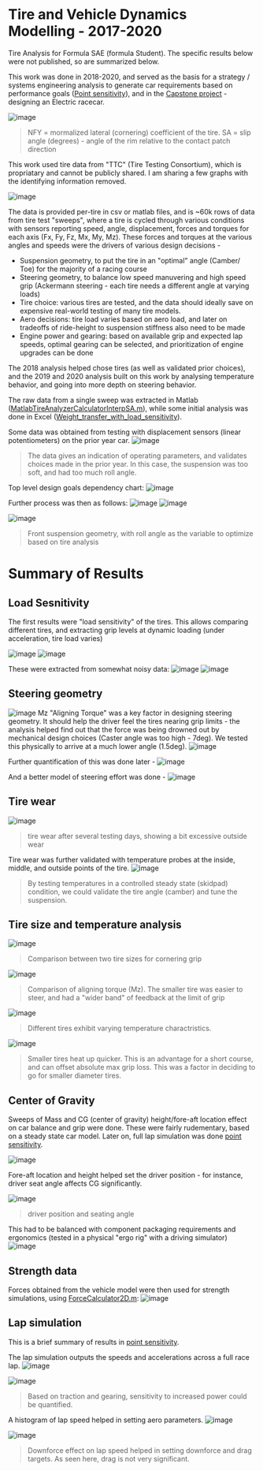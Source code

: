 # Tire and Vehicle Dynamics Modelling - 2017-2020
Tire Analysis for Formula SAE (formula Student). The specific results below were not published, so are summarized below. 

This work was done in 2018-2020, and served as the basis for a strategy / systems engineering analysis to generate car requirements based on performance goals ([Point sensitivity](https://www.researchgate.net/publication/392030237_POINT_SENSITIVITY_FSAE_Design_Parameter_Analysis)), and in the [Capstone project](https://www.researchgate.net/publication/392028874_Development_of_an_Electric_Powertrain_System_for_a_Formula_SAE_Race_Car) - designing an Electric racecar. 

![image](Figures/SA%20Sweep.png)
>NFY = mormalized lateral (cornering) coefficient of the tire. SA = slip angle (degrees) - angle of the rim relative to the contact patch direction

This work used tire data from "TTC" (Tire Testing Consortium), which is propriatary and cannot be publicly shared. I am sharing a few graphs with the identifying information removed. 

![image](Figures/IMG_5756.JPG)

The data is provided per-tire in csv or matlab files, and is ~60k rows of data from tire test "sweeps", where a tire is cycled through various conditions with sensors reporting speed, angle, displacement, forces and torques for each axis (Fx, Fy, Fz, Mx, My, Mz). These forces and torques at the various angles and speeds were the drivers of various design decisions - 

- Suspension geometry, to put the tire in an "optimal" angle (Camber/ Toe) for the majority of a racing course 
- Steering geometry, to balance low speed manuvering and high speed grip (Ackermann steering - each tire needs a different angle at varying loads)
- Tire choice: various tires are tested, and the data should ideally save on expensive real-world testing of many tire models. 
- Aero decisions: tire load varies based on aero load, and later on tradeoffs of ride-height to suspension stiffness also need to be made
- Engine power and gearing: based on available grip and expected lap speeds, optimal gearing can be selected, and prioritization of engine upgrades can be done

The 2018 analysis helped chose tires (as well as validated prior choices), and the 2019 and 2020 analysis built on this work by analysing temperature behavior, and going into more depth on steering behavior.

The raw data from a single sweep was extracted in Matlab ([MatlabTireAnalyzerCalculatorInterpSA.m](MatlabTireAnalyzerCalculatorInterpSA.m)), while some initial analysis was done in Excel ([Weight_transfer_with_load_sensitivity](Weight_transfer_with_load_sensitivity)). 

Some data was obtained from testing with displacement sensors (linear potentiometers) on the prior year car. 
![image](Figures/Potentiometer%20Data.png)
>The data gives an indication of operating parameters, and validates choices made in the prior year. In this case, the suspension was too soft, and had too much roll angle. 


Top level design goals dependency chart: 
![image](Figures/Vehicle%20Dynamics%20-%20Topview%20Goals.jpg)

Further process was then as follows: 
![image](Figures/Vehicle%20Dynamics%20-%20Stage%201.jpg)
![image](Figures/Vehicle%20Dynamics%20-%20Stage%202.jpg)

![image](Figures/Roll_geo.png)
>Front suspension geometry, with roll angle as the variable to optimize based on tire analysis 


# Summary of Results 
## Load Sesnitivity
The first results were "load sensitivity" of the tires. This allows comparing different tires, and extracting grip levels at dynamic loading (under acceleration, tire load varies)

![image](Figures/Lat%20Loadsen.png)
![image](Figures/Long%20Loadsen.png)

These were extracted from somewhat noisy data: 
![image](Figures/Loadsen%20data.png)
![image](Figures/Loadsen%20data2.png)

## Steering geometry
![image](Figures/Mz.png)
Mz "Aligning Torque" was a key factor in designing steering geometry. It should help the driver feel the tires nearing grip limits - the analysis helped find out that the force was being drowned out by mechanical design choices (Caster angle was too high - 7deg). We tested this physically to arrive at a much lower angle (1.5deg). 
![image](Figures/steering%20effort.png)

Further quantification of this was done later - 
![image](Figures/Pneu%20trail%20vs%20SA.png)

And a better model of steering effort was done - 
![image](Figures/Kin%20vs%20pneu.png)

## Tire wear
![image](Figures/Tire%20wear.jpg)
>tire wear after several testing days, showing a bit excessive outside wear 

Tire wear was further validated with temperature probes at the inside, middle, and outside points of the tire. 
![image](Figures/Tire%20temp%20validation.png)
>By testing temperatures in a controlled steady state (skidpad) condition, we could validate the tire angle (camber) and tune the suspension. 

## Tire size and temperature analysis
![image](Figures/tire%20diameter%20lat.jpg)
>Comparison between two tire sizes for cornering grip 

![image](Figures/Mz%20for%20tire%20diameters.png)
>Comparison of aligning torque (Mz). The smaller tire was easier to steer, and had a "wider band" of feedback at the limit of grip 

![image](Figures/Temp%20for%20tire%20diameters.jpg)
>Different tires exhibit varying temperature charactristics.

![image](Figures/Tire%20warmup%20study.jpg)
>Smaller tires heat up quicker. This is an advantage for a short course, and can offset absolute max grip loss. This was a factor in deciding to go for smaller diameter tires.

## Center of Gravity
Sweeps of Mass and CG (center of gravity) height/fore-aft location effect on car balance and grip were done. These were fairly rudementary, based on a steady state car model. Later on, full lap simulation was done [point sensitivity](https://www.researchgate.net/publication/392030237_POINT_SENSITIVITY_FSAE_Design_Parameter_Analysis). 

![image](Figures/CG%20Height%20sweep.png)

Fore-aft location and height helped set the driver position - for instance, driver seat angle affects CG significantly.

![image](Figures/Ergo.png)
>driver position and seating angle

This had to be balanced with component packaging requirements and ergonomics (tested in a physical "ergo rig" with a driving simulator)
![image](Figures/image64.png)

## Strength data 
Forces obtained from the vehicle model were then used for strength simulations, using [ForceCalculator2D.m](ForceCalculator2D.m): 
![image](Figures/image179.png)

## Lap simulation 
This is a brief summary of results in [point sensitivity](https://www.researchgate.net/publication/392030237_POINT_SENSITIVITY_FSAE_Design_Parameter_Analysis). 

The lap simulation outputs the speeds and accelerations across a full race lap. 
![image](Figures/Lap.png)


![image](Figures/Traction%20model.png)
> Based on traction and gearing, sensitivity to increased power could be quantified. 

A histogram of lap speed helped in setting aero parameters. 
![image](Figures/Speed%20Histogram.png)

![image](Figures/Downforce.png)
>Downforce effect on lap speed helped in setting downforce and drag targets. As seen here, drag is not very significant. 




